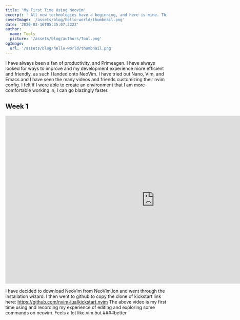 ```yaml
---
title: 'My First Time Using Neovim'
excerpt: ' All new technologies have a beginning, and here is mine. This markdown was done with neovim.'
coverImage: '/assets/blog/hello-world/thumbnail.png'
date: '2020-03-16T05:35:07.322Z'
author:
  name: Tools
  picture: '/assets/blog/authors/Tool.png'
ogImage:
  url: '/assets/blog/hello-world/thumbnail.png'
---
```


I have always been a fan of productivity, and Primeagen. I have always looked for ways to improve and my development experience more efficient and friendly, as such I landed onto NeoVim. I have tried out Nano, Vim, and Emacs and I have seen the many videos and friends customizing their nvim config. I felt if I were able to create an environment that I am more comfortable working in, I can go blazingly faster.

## Week 1

<iframe width="930" height="523" src="https://www.youtube.com/embed/cK2T1-Dd2Fk" title="Using Neovim as a newbie" frameborder="0" allow="accelerometer; autoplay; clipboard-write; encrypted-media; gyroscope; picture-in-picture; web-share" allowfullscreen></iframe>

I have decided to download NeoVim from NeoVim.ion and went through the installation wizard. I then went to github to copy the clone of kickstart link here: https://github.com/nvim-lua/kickstart.nvim The above video is my first time using and recording my experience of editing and exploring some commands on neovim. Feels a lot like vim but ####better
